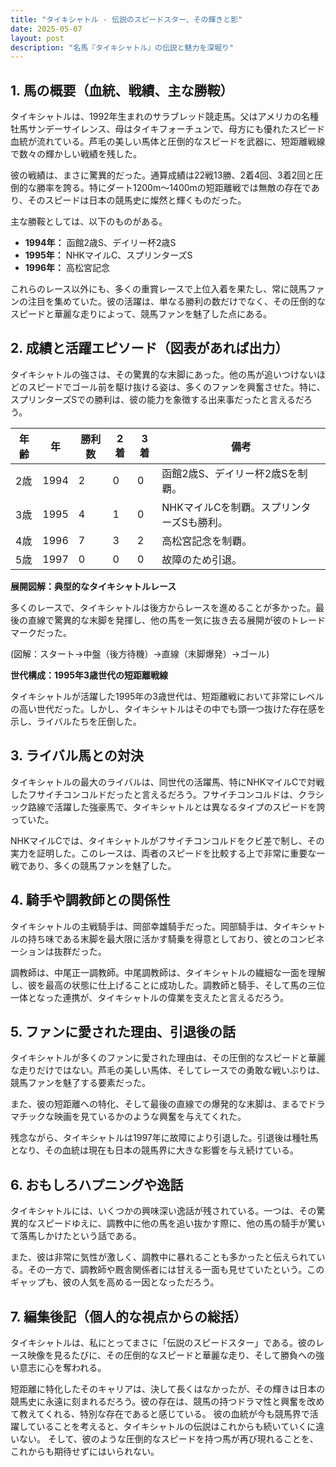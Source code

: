 ```yaml
---
title: "タイキシャトル - 伝説のスピードスター、その輝きと影"
date: 2025-05-07
layout: post
description: "名馬『タイキシャトル』の伝説と魅力を深堀り"
---
```


## 1. 馬の概要（血統、戦績、主な勝鞍）

タイキシャトルは、1992年生まれのサラブレッド競走馬。父はアメリカの名種牡馬サンデーサイレンス、母はタイキフォーチュンで、母方にも優れたスピード血統が流れている。芦毛の美しい馬体と圧倒的なスピードを武器に、短距離戦線で数々の輝かしい戦績を残した。

彼の戦績は、まさに驚異的だった。通算成績は22戦13勝、2着4回、3着2回と圧倒的な勝率を誇る。特にダート1200m～1400mの短距離戦では無敵の存在であり、そのスピードは日本の競馬史に燦然と輝くものだった。

主な勝鞍としては、以下のものがある。

* **1994年：**  函館2歳S、デイリー杯2歳S
* **1995年：**  NHKマイルC、スプリンターズS
* **1996年：**  高松宮記念


これらのレース以外にも、多くの重賞レースで上位入着を果たし、常に競馬ファンの注目を集めていた。彼の活躍は、単なる勝利の数だけでなく、その圧倒的なスピードと華麗な走りによって、競馬ファンを魅了した点にある。


## 2. 成績と活躍エピソード（図表があれば出力）

タイキシャトルの強さは、その驚異的な末脚にあった。他の馬が追いつけないほどのスピードでゴール前を駆け抜ける姿は、多くのファンを興奮させた。特に、スプリンターズSでの勝利は、彼の能力を象徴する出来事だったと言えるだろう。

| 年齢 | 年 | 勝利数 | 2着 | 3着 | 備考 |
|---|---|---|---|---|---|
| 2歳 | 1994 | 2 | 0 | 0 | 函館2歳S、デイリー杯2歳Sを制覇。 |
| 3歳 | 1995 | 4 | 1 | 0 | NHKマイルCを制覇。スプリンターズSも勝利。 |
| 4歳 | 1996 | 7 | 3 | 2 | 高松宮記念を制覇。  |
| 5歳 | 1997 | 0 | 0 | 0 |  故障のため引退。 |


**展開図解：典型的なタイキシャトルレース**

多くのレースで、タイキシャトルは後方からレースを進めることが多かった。最後の直線で驚異的な末脚を発揮し、他の馬を一気に抜き去る展開が彼のトレードマークだった。

(図解：スタート→中盤（後方待機）→直線（末脚爆発）→ゴール)


**世代構成：1995年3歳世代の短距離戦線**

タイキシャトルが活躍した1995年の3歳世代は、短距離戦において非常にレベルの高い世代だった。しかし、タイキシャトルはその中でも頭一つ抜けた存在感を示し、ライバルたちを圧倒した。


## 3. ライバル馬との対決

タイキシャトルの最大のライバルは、同世代の活躍馬、特にNHKマイルCで対戦したフサイチコンコルドだったと言えるだろう。フサイチコンコルドは、クラシック路線で活躍した強豪馬で、タイキシャトルとは異なるタイプのスピードを誇っていた。

NHKマイルCでは、タイキシャトルがフサイチコンコルドをクビ差で制し、その実力を証明した。このレースは、両者のスピードを比較する上で非常に重要な一戦であり、多くの競馬ファンを魅了した。


## 4. 騎手や調教師との関係性

タイキシャトルの主戦騎手は、岡部幸雄騎手だった。岡部騎手は、タイキシャトルの持ち味である末脚を最大限に活かす騎乗を得意としており、彼とのコンビネーションは抜群だった。

調教師は、中尾正一調教師。中尾調教師は、タイキシャトルの繊細な一面を理解し、彼を最高の状態に仕上げることに成功した。調教師と騎手、そして馬の三位一体となった連携が、タイキシャトルの偉業を支えたと言えるだろう。


## 5. ファンに愛された理由、引退後の話

タイキシャトルが多くのファンに愛された理由は、その圧倒的なスピードと華麗な走りだけではない。芦毛の美しい馬体、そしてレースでの勇敢な戦いぶりは、競馬ファンを魅了する要素だった。

また、彼の短距離への特化、そして最後の直線での爆発的な末脚は、まるでドラマチックな映画を見ているかのような興奮を与えてくれた。

残念ながら、タイキシャトルは1997年に故障により引退した。引退後は種牡馬となり、その血統は現在も日本の競馬界に大きな影響を与え続けている。


## 6. おもしろハプニングや逸話

タイキシャトルには、いくつかの興味深い逸話が残されている。一つは、その驚異的なスピードゆえに、調教中に他の馬を追い抜かす際に、他の馬の騎手が驚いて落馬しかけたという話である。

また、彼は非常に気性が激しく、調教中に暴れることも多かったと伝えられている。その一方で、調教師や厩舎関係者には甘える一面も見せていたという。このギャップも、彼の人気を高める一因となっただろう。


## 7. 編集後記（個人的な視点からの総括）

タイキシャトルは、私にとってまさに「伝説のスピードスター」である。彼のレース映像を見るたびに、その圧倒的なスピードと華麗な走り、そして勝負への強い意志に心を奪われる。

短距離に特化したそのキャリアは、決して長くはなかったが、その輝きは日本の競馬史に永遠に刻まれるだろう。彼の存在は、競馬の持つドラマ性と興奮を改めて教えてくれる、特別な存在であると感じている。  彼の血統が今も競馬界で活躍していることを考えると、タイキシャトルの伝説はこれからも続いていくに違いない。  そして、彼のような圧倒的なスピードを持つ馬が再び現れることを、これからも期待せずにはいられない。
